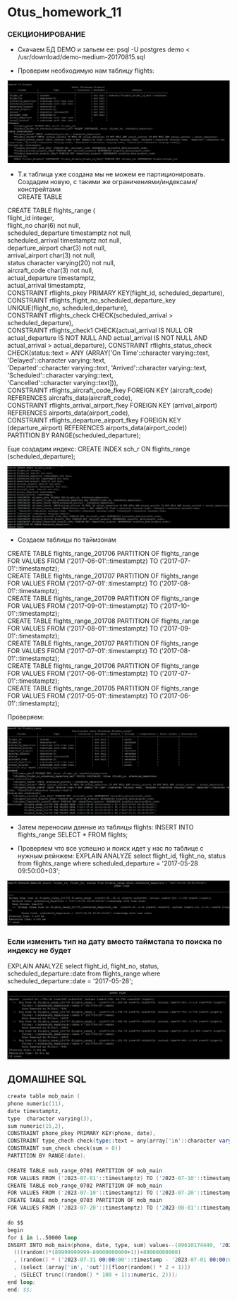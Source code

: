 # Otus_homework_11
### СЕКЦИОНИРОВАНИЕ

* Скачаем БД DEMO и зальем ее:
psql -U postgres demo < /usr/download/demo-medium-20170815.sql

* Проверим необходимую нам таблицу flights:

![Альт-текст](Screenshot_5.png)

* Т.к таблица уже создана мы не можем ее партиционировать. Создадим новую, с такими же ограничениями/индексами/констрейтами  
CREATE TABLE  

CREATE TABLE flights_range (  
  flight_id integer,  
	flight_no char(6) not null,  
	scheduled_departure timestamptz not null,  
	scheduled_arrival timestamptz not null,  
	departure_airport char(3) not null,  
	arrival_airport char(3) not null,  
	status character varying(20) not null,  
	aircraft_code  char(3) not null,  
	actual_departure timestamptz,  
	actual_arrival timestamptz,  
	CONSTRAINT rflights_pkey PRIMARY KEY(flight_id, scheduled_departure),  
	CONSTRAINT rflights_flight_no_scheduled_departure_key UNIQUE(flight_no, scheduled_departure),  
	CONSTRAINT rflights_check CHECK(scheduled_arrival > scheduled_departure),  
	CONSTRAINT rflights_check1 CHECK(actual_arrival IS NULL OR actual_departure IS NOT NULL AND actual_arrival IS NOT NULL AND actual_arrival > actual_departure), 
	CONSTRAINT rflights_status_check CHECK(status::text = ANY (ARRAY['On Time'::character varying::text, 'Delayed'::character varying::text,  
 'Departed'::character varying::text, 'Arrived'::character varying::text, 'Scheduled'::character varying::text,  
'Cancelled'::character varying::text])),  
	CONSTRAINT rflights_aircraft_code_fkey FOREIGN KEY (aircraft_code) REFERENCES aircrafts_data(aircraft_code),  
	CONSTRAINT rflights_arrival_airport_fkey FOREIGN KEY (arrival_airport) REFERENCES airports_data(airport_code),  
	CONSTRAINT rflights_departure_airport_fkey FOREIGN KEY (departure_airport) REFERENCES airports_data(airport_code))  
PARTITION BY RANGE(scheduled_departure);  

Еще создадим индекс:
CREATE INDEX sch_r ON flights_range (scheduled_departure);

![Альт-текст](Screenshot_6.png)

* Создаем таблицы по таймзонам

CREATE TABLE flights_range_201706 PARTITION OF flights_range    
	FOR VALUES FROM ('2017-06-01'::timestamptz) TO ('2017-07-01'::timestamptz);  
CREATE TABLE flights_range_201707 PARTITION OF flights_range  
       FOR VALUES FROM ('2017-07-01'::timestamptz) TO ('2017-08-01'::timestamptz);  
CREATE TABLE flights_range_201709 PARTITION OF flights_range  
       FOR VALUES FROM ('2017-09-01'::timestamptz) TO ('2017-10-01'::timestamptz);  
CREATE TABLE flights_range_201708 PARTITION OF flights_range  
       FOR VALUES FROM ('2017-08-01'::timestamptz) TO ('2017-09-01'::timestamptz);  
CREATE TABLE flights_range_201707 PARTITION OF flights_range  
       FOR VALUES FROM ('2017-07-01'::timestamptz) TO ('2017-08-01'::timestamptz);  
CREATE TABLE flights_range_201706 PARTITION OF flights_range  
       FOR VALUES FROM ('2017-06-01'::timestamptz) TO ('2017-07-01'::timestamptz);  
CREATE TABLE flights_range_201705 PARTITION OF flights_range  
       FOR VALUES FROM ('2017-05-01'::timestamptz) TO ('2017-06-01'::timestamptz);  
       
Проверяем:

![Альт-текст](Screenshot_7.png)

* Затем переносим данные из таблицы flights:
INSERT INTO flights_range SELECT * FROM flights;

* Проверяем что все успешно и поиск идет у нас по таблице с нужным рейнжем:
EXPLAIN ANALYZE select flight_id, flight_no, status from flights_range where scheduled_departure = '2017-05-28 09:50:00+03';

![Альт-текст](Screenshot_9.png)


### Если изменить тип на дату вместо таймстапа то поиска по индексу не будет
EXPLAIN ANALYZE select flight_id, flight_no, status, scheduled_departure::date from flights_range where scheduled_departure::date = '2017-05-28';  

![Альт-текст](Screenshot_10.png)

## ДОМАШНЕЕ SQL

```S
create table mob_main (
phone numeric(11),
date timestamptz,
type  character varying(3),
sum numeric(15,2),
CONSTRAINT phone_pkey PRIMARY KEY(phone, date),
CONSTRAINT type_chech check(type::text = any(array['in'::character varying::text, 'out'::character varying::text])),
CONSTRAINT sum_check check(sum > 0))
PARTITION BY RANGE(date);

CREATE TABLE mob_range_0701 PARTITION OF mob_main
FOR VALUES FROM ('2023-07-01'::timestamptz) TO ('2023-07-10'::timestamptz);
CREATE TABLE mob_range_0702 PARTITION OF mob_main
FOR VALUES FROM ('2023-07-10'::timestamptz) TO ('2023-07-20'::timestamptz);
CREATE TABLE mob_range_0703 PARTITION OF mob_main
FOR VALUES FROM ('2023-07-20'::timestamptz) TO ('2023-08-01'::timestamptz);

do $$
begin
for i in 1..50000 loop
INSERT INTO mob_main(phone, date, type, sum) values--(89610174440, '2023-07-02 23:00:00'::timestamp(0), 'out', 2.25);
  (((random()*(89999999999-89000000000+1))+89000000000)
  , (random() * ('2023-07-31 00:00:00'::timestamp - '2023-07-01 00:00:00'::timestamp) + '2023-07-01 00:00:00'::timestamp)
  , (select (array['in', 'out'])[floor(random() * 2 + 1)])
  , (SELECT trunc((random() * 100 + 1)::numeric, 2)));
end loop;
end; $$;
```

